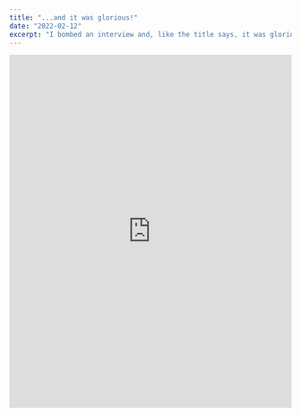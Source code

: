```yaml
---
title: "...and it was glorious!"
date: "2022-02-12"
excerpt: "I bombed an interview and, like the title says, it was glorious"
---
```

<iframe src="https://www.linkedin.com/embed/feed/update/urn:li:ugcPost:6898411270706388992" height="630" width="504" frameborder="0" allowfullscreen="" title="Embedded post"></iframe>